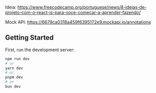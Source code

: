 Ideia: <https://www.freecodecamp.org/portuguese/news/8-ideias-de-projeto-com-o-react-js-para-voce-comecar-a-aprender-fazendo/>

Mock API: <https://6679ca0318a459f6395172e9.mockapi.io/annotations>

<!-- https://salehmubashar.com/blog/create-a-search-bar-in-react-js -->

## Getting Started

First, run the development server:

```bash
npm run dev
# or
yarn dev
# or
pnpm dev
# or
bun dev
```
